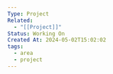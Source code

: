 ```yaml
---
Type: Project
Related:
  - "[[Project]]"
Status: Working On
Created At: 2024-05-02T15:02:02
tags:
  - area
  - project
---
```

